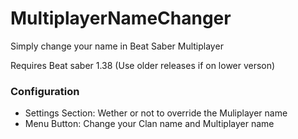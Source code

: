 # MultiplayerNameChanger
Simply change your name in Beat Saber Multiplayer

Requires Beat saber 1.38 (Use older releases if on lower verson)

### Configuration
* Settings Section: Wether or not to override the Muliplayer name
* Menu Button: Change your Clan name and Multiplayer name

